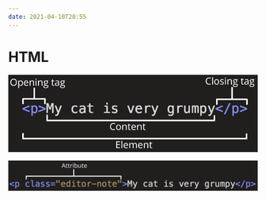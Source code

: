 ```yaml
---
date: 2021-04-10T20:55
---
```


# HTML

![Anatomy of HTML element](static/html_element.png)

![HTML tag attribute](static/html_element_attr.png)
